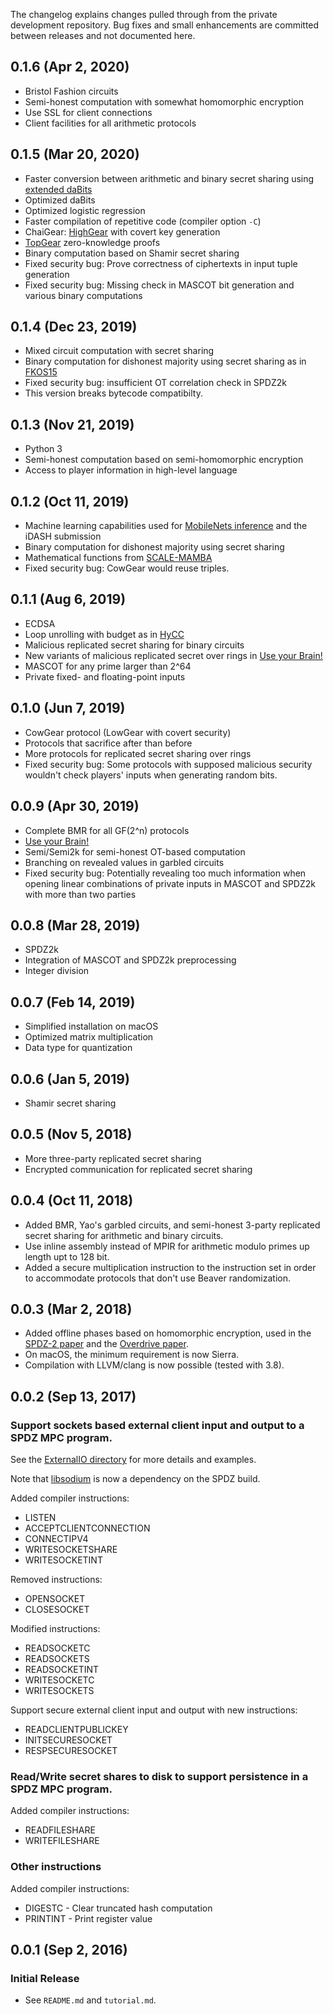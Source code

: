 The changelog explains changes pulled through from the private development repository. Bug fixes and small enhancements are committed between releases and not documented here.

## 0.1.6 (Apr 2, 2020)

- Bristol Fashion circuits
- Semi-honest computation with somewhat homomorphic encryption
- Use SSL for client connections
- Client facilities for all arithmetic protocols

## 0.1.5 (Mar 20, 2020)

- Faster conversion between arithmetic and binary secret sharing using [extended daBits](https://eprint.iacr.org/2020/338)
- Optimized daBits
- Optimized logistic regression
- Faster compilation of repetitive code (compiler option `-C`)
- ChaiGear: [HighGear](https://eprint.iacr.org/2017/1230) with covert key generation
- [TopGear](https://eprint.iacr.org/2019/035) zero-knowledge proofs
- Binary computation based on Shamir secret sharing
- Fixed security bug: Prove correctness of ciphertexts in input tuple generation
- Fixed security bug: Missing check in MASCOT bit generation and various binary computations

## 0.1.4 (Dec 23, 2019)

- Mixed circuit computation with secret sharing
- Binary computation for dishonest majority using secret sharing as in [FKOS15](https://eprint.iacr.org/2015/901)
- Fixed security bug: insufficient OT correlation check in SPDZ2k
- This version breaks bytecode compatibilty.

## 0.1.3 (Nov 21, 2019)

- Python 3
- Semi-honest computation based on semi-homomorphic encryption
- Access to player information in high-level language

## 0.1.2 (Oct 11, 2019)

- Machine learning capabilities used for [MobileNets inference](https://eprint.iacr.org/2019/131) and the iDASH submission
- Binary computation for dishonest majority using secret sharing
- Mathematical functions from [SCALE-MAMBA](https://github.com/KULeuven-COSIC/SCALE-MAMBA)
- Fixed security bug: CowGear would reuse triples.

## 0.1.1 (Aug 6, 2019)

- ECDSA
- Loop unrolling with budget as in [HyCC](https://thomaschneider.de/papers/BDKKS18.pdf)
- Malicious replicated secret sharing for binary circuits
- New variants of malicious replicated secret over rings in [Use your Brain!](https://eprint.iacr.org/2019/164)
- MASCOT for any prime larger than 2^64
- Private fixed- and floating-point inputs

## 0.1.0 (Jun 7, 2019)

- CowGear protocol (LowGear with covert security)
- Protocols that sacrifice after than before
- More protocols for replicated secret sharing over rings
- Fixed security bug: Some protocols with supposed malicious security wouldn't check players' inputs when generating random bits.

## 0.0.9 (Apr 30, 2019)

- Complete BMR for all GF(2^n) protocols
- [Use your Brain!](https://eprint.iacr.org/2019/164)
- Semi/Semi2k for semi-honest OT-based computation
- Branching on revealed values in garbled circuits
- Fixed security bug: Potentially revealing too much information when opening linear combinations of private inputs in MASCOT and SPDZ2k with more than two parties

## 0.0.8 (Mar 28, 2019)

- SPDZ2k
- Integration of MASCOT and SPDZ2k preprocessing
- Integer division

## 0.0.7 (Feb 14, 2019)

- Simplified installation on macOS
- Optimized matrix multiplication
- Data type for quantization

## 0.0.6 (Jan 5, 2019)

- Shamir secret sharing

## 0.0.5 (Nov 5, 2018)

- More three-party replicated secret sharing
- Encrypted communication for replicated secret sharing

## 0.0.4 (Oct 11, 2018)

- Added BMR, Yao's garbled circuits, and semi-honest 3-party replicated secret sharing for arithmetic and binary circuits.
- Use inline assembly instead of MPIR for arithmetic modulo primes up length upt to 128 bit.
- Added a secure multiplication instruction to the instruction set in order to accommodate protocols that don't use Beaver randomization.

## 0.0.3 (Mar 2, 2018)

- Added offline phases based on homomorphic encryption, used in the [SPDZ-2 paper](https://eprint.iacr.org/2012/642) and the [Overdrive paper](https://eprint.iacr.org/2017/1230).
- On macOS, the minimum requirement is now Sierra.
- Compilation with LLVM/clang is now possible (tested with 3.8).

## 0.0.2 (Sep 13, 2017)

### Support sockets based external client input and output to a SPDZ MPC program.

See the [ExternalIO directory](./ExternalIO/README.md) for more details and examples.

Note that [libsodium](https://download.libsodium.org/doc/) is now a dependency on the SPDZ build. 

Added compiler instructions:

* LISTEN
* ACCEPTCLIENTCONNECTION
* CONNECTIPV4
* WRITESOCKETSHARE
* WRITESOCKETINT

Removed instructions:

* OPENSOCKET
* CLOSESOCKET
 
Modified instructions:

* READSOCKETC
* READSOCKETS
* READSOCKETINT
* WRITESOCKETC
* WRITESOCKETS

Support secure external client input and output with new instructions:

* READCLIENTPUBLICKEY
* INITSECURESOCKET
* RESPSECURESOCKET

### Read/Write secret shares to disk to support persistence in a SPDZ MPC program.

Added compiler instructions:

* READFILESHARE
* WRITEFILESHARE

### Other instructions

Added compiler instructions:

* DIGESTC - Clear truncated hash computation
* PRINTINT - Print register value

## 0.0.1 (Sep 2, 2016)

### Initial Release

* See `README.md` and `tutorial.md`.
